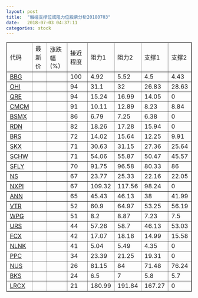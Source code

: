 ```yaml
---
layout: post
title:  "触碰支撑位或阻力位股票分析20180703"
date:   2018-07-03 04:37:11
categories: stock
---
```

<script type="text/javascript">
var stockList = []
stockList.push('gb_bbg');
stockList.push('gb_ohi');
stockList.push('gb_qre');
stockList.push('gb_cmcm');
stockList.push('gb_bsmx');
stockList.push('gb_rdn');
stockList.push('gb_brs');
stockList.push('gb_skx');
stockList.push('gb_schw');
stockList.push('gb_sfly');
stockList.push('gb_ns');
stockList.push('gb_nxpi');
stockList.push('gb_ann');
stockList.push('gb_vtr');
stockList.push('gb_wpg');
stockList.push('gb_urs');
stockList.push('gb_fcx');
stockList.push('gb_nlnk');
stockList.push('gb_ppc');
stockList.push('gb_nus');
stockList.push('gb_bks');
stockList.push('gb_lrcx');
</script>
<table border="1">
 <tr>
 <td>代码</td>
 <td>最新价</td>
 <td>涨跌幅(%)</td>
 <td>接近程度</td>
 <td>阻力1</td>
 <td>阻力2</td>
 <td>支撑1</td>
 <td>支撑2</td>
</tr>
  <tr id="bbg" class="red">
  <td><a href="http://stock.finance.sina.com.cn/usstock/quotes/BBG.html" target="_blank">BBG</a></td><td></td><td></td><td>100</td><td>4.92</td><td>5.52</td><td>4.5</td><td>4.43</td></tr>
  <tr id="ohi" class="red">
  <td><a href="http://stock.finance.sina.com.cn/usstock/quotes/OHI.html" target="_blank">OHI</a></td><td></td><td></td><td>94</td><td>31.1</td><td>32</td><td>26.83</td><td>28.63</td></tr>
  <tr id="qre" class="red">
  <td><a href="http://stock.finance.sina.com.cn/usstock/quotes/QRE.html" target="_blank">QRE</a></td><td></td><td></td><td>94</td><td>15.24</td><td>16.99</td><td>14.05</td><td>0</td></tr>
  <tr id="cmcm" class="red">
  <td><a href="http://stock.finance.sina.com.cn/usstock/quotes/CMCM.html" target="_blank">CMCM</a></td><td></td><td></td><td>91</td><td>10.11</td><td>12.89</td><td>8.23</td><td>8.84</td></tr>
  <tr id="bsmx" class="red">
  <td><a href="http://stock.finance.sina.com.cn/usstock/quotes/BSMX.html" target="_blank">BSMX</a></td><td></td><td></td><td>86</td><td>6.79</td><td>7.25</td><td>6.38</td><td>0</td></tr>
  <tr id="rdn" class="green">
  <td><a href="http://stock.finance.sina.com.cn/usstock/quotes/RDN.html" target="_blank">RDN</a></td><td></td><td></td><td>82</td><td>18.26</td><td>17.28</td><td>15.94</td><td>0</td></tr>
  <tr id="brs" class="red">
  <td><a href="http://stock.finance.sina.com.cn/usstock/quotes/BRS.html" target="_blank">BRS</a></td><td></td><td></td><td>72</td><td>14.02</td><td>15.64</td><td>12.25</td><td>9.91</td></tr>
  <tr id="skx" class="red">
  <td><a href="http://stock.finance.sina.com.cn/usstock/quotes/SKX.html" target="_blank">SKX</a></td><td></td><td></td><td>71</td><td>30.63</td><td>31.15</td><td>27.36</td><td>25.64</td></tr>
  <tr id="schw" class="green">
  <td><a href="http://stock.finance.sina.com.cn/usstock/quotes/SCHW.html" target="_blank">SCHW</a></td><td></td><td></td><td>71</td><td>54.06</td><td>55.87</td><td>50.47</td><td>45.57</td></tr>
  <tr id="sfly" class="red">
  <td><a href="http://stock.finance.sina.com.cn/usstock/quotes/SFLY.html" target="_blank">SFLY</a></td><td></td><td></td><td>70</td><td>91.75</td><td>96.58</td><td>80.33</td><td>86</td></tr>
  <tr id="ns" class="red">
  <td><a href="http://stock.finance.sina.com.cn/usstock/quotes/NS.html" target="_blank">NS</a></td><td></td><td></td><td>67</td><td>23.77</td><td>25.33</td><td>22.16</td><td>22.05</td></tr>
  <tr id="nxpi" class="red">
  <td><a href="http://stock.finance.sina.com.cn/usstock/quotes/NXPI.html" target="_blank">NXPI</a></td><td></td><td></td><td>67</td><td>109.32</td><td>117.56</td><td>98.24</td><td>0</td></tr>
  <tr id="ann" class="red">
  <td><a href="http://stock.finance.sina.com.cn/usstock/quotes/ANN.html" target="_blank">ANN</a></td><td></td><td></td><td>65</td><td>45.43</td><td>46.13</td><td>38</td><td>41.99</td></tr>
  <tr id="vtr" class="green">
  <td><a href="http://stock.finance.sina.com.cn/usstock/quotes/VTR.html" target="_blank">VTR</a></td><td></td><td></td><td>52</td><td>60.9</td><td>64.97</td><td>53.25</td><td>56.19</td></tr>
  <tr id="wpg" class="red">
  <td><a href="http://stock.finance.sina.com.cn/usstock/quotes/WPG.html" target="_blank">WPG</a></td><td></td><td></td><td>51</td><td>8.2</td><td>8.87</td><td>7.23</td><td>7.5</td></tr>
  <tr id="urs" class="green">
  <td><a href="http://stock.finance.sina.com.cn/usstock/quotes/URS.html" target="_blank">URS</a></td><td></td><td></td><td>44</td><td>57.26</td><td>58.7</td><td>46.13</td><td>53.03</td></tr>
  <tr id="fcx" class="green">
  <td><a href="http://stock.finance.sina.com.cn/usstock/quotes/FCX.html" target="_blank">FCX</a></td><td></td><td></td><td>42</td><td>17.07</td><td>18.18</td><td>14.99</td><td>15.58</td></tr>
  <tr id="nlnk" class="red">
  <td><a href="http://stock.finance.sina.com.cn/usstock/quotes/NLNK.html" target="_blank">NLNK</a></td><td></td><td></td><td>41</td><td>5.04</td><td>5.49</td><td>4.35</td><td>0</td></tr>
  <tr id="ppc" class="green">
  <td><a href="http://stock.finance.sina.com.cn/usstock/quotes/PPC.html" target="_blank">PPC</a></td><td></td><td></td><td>34</td><td>23.39</td><td>21.25</td><td>19.31</td><td>0</td></tr>
  <tr id="nus" class="green">
  <td><a href="http://stock.finance.sina.com.cn/usstock/quotes/NUS.html" target="_blank">NUS</a></td><td></td><td></td><td>26</td><td>81.15</td><td>84</td><td>71.48</td><td>76.24</td></tr>
  <tr id="bks" class="red">
  <td><a href="http://stock.finance.sina.com.cn/usstock/quotes/BKS.html" target="_blank">BKS</a></td><td></td><td></td><td>24</td><td>6.5</td><td>7</td><td>5.8</td><td>5.7</td></tr>
  <tr id="lrcx" class="green">
  <td><a href="http://stock.finance.sina.com.cn/usstock/quotes/LRCX.html" target="_blank">LRCX</a></td><td></td><td></td><td>21</td><td>180.99</td><td>191.84</td><td>167.27</td><td>0</td></tr>
</table>
